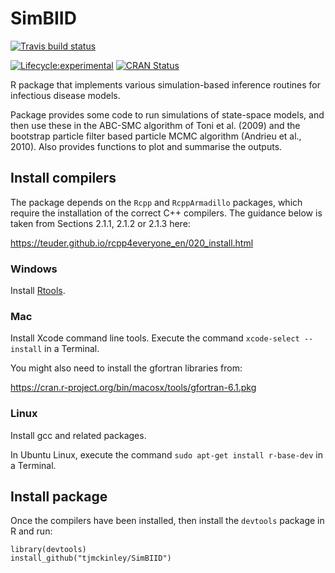 # SimBIID

<!-- badges: start -->
[![Travis build status](https://travis-ci.org/tjmckinley/SimBIID.svg?branch=master)](https://travis-ci.org/tjmckinley/SimBIID)
<!-- badges: end -->
[![Lifecycle:experimental](https://img.shields.io/badge/lifecycle-experimental-blue.svg)](https://www.tidyverse.org/lifecycle/#experimental)
[![CRAN Status](https://www.r-pkg.org/badges/version/SimBIID)](https://cran.r-project.org/package=SimBIID)

R package that implements various simulation-based inference routines for infectious disease models.

Package provides some code to run simulations of state-space models, and then use these in the ABC-SMC algorithm of Toni et al. (2009) and the bootstrap particle filter based particle MCMC algorithm (Andrieu et al., 2010). Also provides functions to plot and summarise the outputs.

## Install compilers

The package depends on the `Rcpp` and `RcppArmadillo` packages, which require the installation of the correct C++ compilers. The guidance below is taken from Sections 2.1.1, 2.1.2 or 2.1.3 here:

https://teuder.github.io/rcpp4everyone_en/020_install.html

### Windows

Install [Rtools](https://cran.r-project.org/bin/windows/Rtools/index.html).

### Mac

Install Xcode command line tools. Execute the command `xcode-select --install` in a Terminal.

You might also need to install the gfortran libraries from:

https://cran.r-project.org/bin/macosx/tools/gfortran-6.1.pkg

### Linux

Install gcc and related packages.

In Ubuntu Linux, execute the command `sudo apt-get install r-base-dev` in a Terminal.

## Install package

Once the compilers have been installed, then install the `devtools` package in R and run:

```
library(devtools)
install_github("tjmckinley/SimBIID")
```

